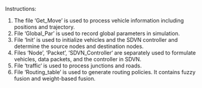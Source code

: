 Instructions:
1. The file ‘Get_Move’ is used to process vehicle information including positions and trajectory.
2. File ‘Global_Par’ is used to record global parameters in simulation.
3. File ‘Init’ is used to initialize vehicles and the SDVN controller and determine the source nodes and destination nodes.
4. Files ‘Node’, ‘Packet’, ‘SDVN_Controller‘ are separately used to formulate vehicles, data packets, and the controller in SDVN.
5. File ‘traffic‘ is used to process junctions and roads.
6. File ‘Routing_table’ is used to generate routing policies. It contains fuzzy fusion and weight-based fusion.
